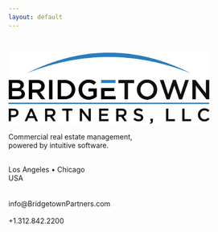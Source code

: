 ```yaml
---
layout: default
---
```

&nbsp;<br/>

<img src="/images/bridgetown_partners_logo.png" width="400" alt="Bridgetown Partners, LLC" title="Bridgetown Partners, LLC">

<p>
Commercial real estate management,<br/>
powered by intuitive software.<br/>
&nbsp;<br/>
</p>

<p>
Los Angeles &#8226; Chicago<br/>
USA<br/>
&nbsp;<br/>
&nbsp;<br/>
info@BridgetownPartners.com<br/>
&nbsp;<br/>
+1.312.842.2200<br/>
&nbsp;<br/>
</p>
